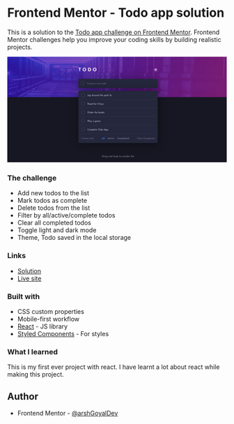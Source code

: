 # Frontend Mentor - Todo app solution

This is a solution to the [Todo app challenge on Frontend Mentor](https://www.frontendmentor.io/challenges/todo-app-Su1_KokOW). Frontend Mentor challenges help you improve your coding skills by building realistic projects.

![](./src/assets/images/screenshot.png)

### The challenge

- Add new todos to the list
- Mark todos as complete
- Delete todos from the list
- Filter by all/active/complete todos
- Clear all completed todos
- Toggle light and dark mode
- Theme, Todo saved in the local storage

### Links

- [Solution](https://www.frontendmentor.io/solutions/todo-app-react-eZxMRC16n)
- [Live site](https://todo-app-react-lemon.vercel.app)

### Built with

- CSS custom properties
- Mobile-first workflow
- [React](https://reactjs.org/) - JS library
- [Styled Components](https://styled-components.com/) - For styles

### What I learned

This is my first ever project with react. I have learnt a lot about react while making this project.

## Author

- Frontend Mentor - [@arshGoyalDev](https://www.frontendmentor.io/profile/arshGoyalDev)
